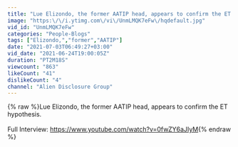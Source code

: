 ```yaml
---
title: "Lue Elizondo, the former AATIP head, appears to confirm the ET hypothesis"
image: "https:\/\/i.ytimg.com\/vi\/UnmLMQK7eFw\/hqdefault.jpg"
vid_id: "UnmLMQK7eFw"
categories: "People-Blogs"
tags: ["Elizondo,","former","AATIP"]
date: "2021-07-03T06:49:27+03:00"
vid_date: "2021-06-24T19:00:05Z"
duration: "PT2M18S"
viewcount: "863"
likeCount: "41"
dislikeCount: "4"
channel: "Alien Disclosure Group"
---
```

{% raw %}Lue Elizondo, the former AATIP head, appears to confirm the ET hypothesis.<br /><br />Full Interview: <a rel="nofollow" target="blank" href="https://www.youtube.com/watch?v=0fwZY6aJIyM">https://www.youtube.com/watch?v=0fwZY6aJIyM</a>{% endraw %}
